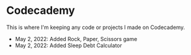 # Codecademy
This is where I'm keeping any code or projects I made on Codecademy.

- May 2, 2022: Added Rock, Paper, Scissors game
- May 2, 2022: Added Sleep Debt Calculator
